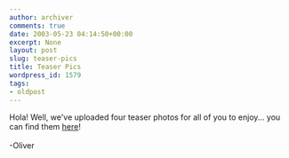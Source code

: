 ```yaml
---
author: archiver
comments: true
date: 2003-05-23 04:14:50+00:00
excerpt: None
layout: post
slug: teaser-pics
title: Teaser Pics
wordpress_id: 1579
tags:
- oldpost
---
```


Hola! Well, we've uploaded four teaser photos for all of you to enjoy... you can find them <a href=http://www.oliverweb.com/pics/lazy/teaser>here</a>!<br /><br />-Oliver